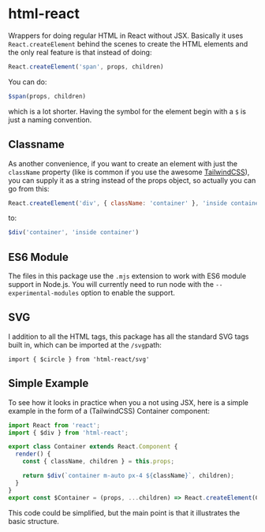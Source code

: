 # html-react
Wrappers for doing regular HTML in React without JSX. Basically it uses `React.createElement` behind the scenes to create the HTML elements and the only real feature is that instead of doing:

```javascript
React.createElement('span', props, children)
```

You can do:

```javascript
$span(props, children)
```

which is a lot shorter. Having the symbol for the element begin with a `$` is just a naming convention.

## Classname
As another convenience, if you want to create an element with just the `className` property (like is common if you use the awesome [TailwindCSS](https://tailwindcss.com/)), you can supply it as a string instead of the props object, so actually you can go from this:

```javascript
React.createElement('div', { className: 'container' }, 'inside container')
```

to:

```javascript
$div('container', 'inside container')
```

## ES6 Module
The files in this package use the `.mjs` extension to work with ES6 module support in Node.js. You will currently need to run node with the `--experimental-modules` option to enable the support. 

## SVG
I addition to all the HTML tags, this package has all the standard SVG tags built in, which can be imported at the `/svg`path:
```javscript
import { $circle } from 'html-react/svg'
```

## Simple Example
To see how it looks in practice when you a not using JSX, here is a simple example in the form of a (TailwindCSS) Container component:

```javascript
import React from 'react';
import { $div } from 'html-react';

export class Container extends React.Component {
  render() {
    const { className, children } = this.props;

    return $div(`container m-auto px-4 ${className}`, children);
  }
}
export const $Container = (props, ...children) => React.createElement(Container, props, ...children);
```

This code could be simplified, but the main point is that it illustrates the basic structure.
